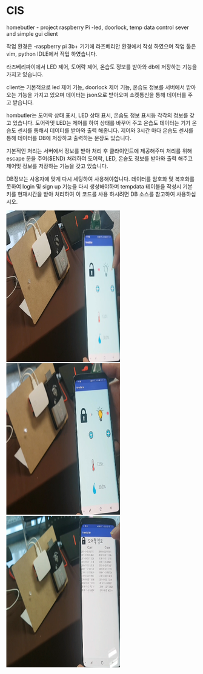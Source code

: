 # CIS
homebutler - project raspberry Pi -led, doorlock, temp data control sever and simple gui client

작업 환경은 -raspberry pi 3b+ 기기에 라즈베리안 환경에서 작성 하였으며 작업 툴은 vim, python IDLE에서 작업 하였습니다.

라즈베리파이에서 LED 제어, 도어락 제어, 온습도 정보를 받아와 db에 저장하는 기능을 가지고 있습니다.

client는 기본적으로 led 제어 기능, doorlock 제어 기능, 온습도 정보를 서버에서 받아오는 기능을 가지고 있으며
데이터는 json으로 받아오며 소켓통신을 통해 데이터를 주고 받습니다.

hombutler는 도어락 상태 표시, LED 상태 표시, 온습도 정보 표시등 각각의 정보를 갖고 있습니다.
도어락및 LED는 제어를 하여 상태를 바꾸어 주고 온습도 데이터는 기기 온습도 센서를 통해서 데이터를 받아와 출력 해줍니다.
제어와 3시간 마다 온습도 센서를 통해 데이터를 DB에 저장하고 출력하는 문장도 있습니다.

기본적인 처리는 서버에서 정보를 받아 처리 후 클라이언트에 제공해주며 처리를 위해 escape 문을 주어($END) 처리하여
도어락, LED, 온습도 정보를 받아와 출력 해주고 제어및 정보를 저장하는 기능을 갖고 있습니다.

DB정보는 사용자에 맞게 다시 세팅하여 사용해야합니다.
데이터를 암호화 및 복호화를 못하여 login 및 sign up 기능을 다시 생성해야하며 
tempdata 테이블을 작성시 기본키를 현재시간을 받아 처리하여 이 코드를 사용 하시려면 DB 소스를 참고하여 사용하십시오.

<div>
  <img width="300" height="400" src="https://github.com/lymaru1/CIS/blob/master/img/door.png">
  <img width="300" height="400" src="https://github.com/lymaru1/CIS/blob/master/img/light.png">
  <img width="300" height="400" src="https://github.com/lymaru1/CIS/blob/master/img/history.png">
</div>
